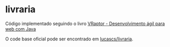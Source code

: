 # livraria

Código implementado seguindo o livro [VRaptor - Desenvolvimento ágil para web com Java](https://www.casadocodigo.com.br/products/livro-vraptor)

O code base oficial pode ser encontrado em [lucascs/livraria](https://github.com/lucascs/livraria).
